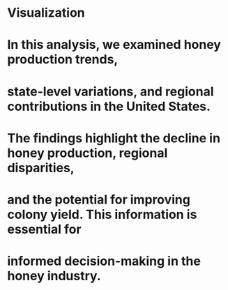# Visualization
# In this analysis, we examined honey production trends, 
# state-level variations, and regional contributions in the United States. 
# The findings highlight the decline in honey production, regional disparities,
# and the potential for improving colony yield. This information is essential for
# informed decision-making in the honey industry.
